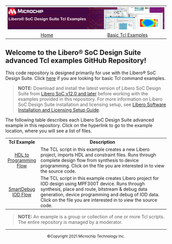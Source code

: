 <table style="width:100%">
  <tr>

<th width="100%" colspan="6"><img src="images/title.png">
</th>

  </tr>
<tr>
    <td width="17%" align="center" colspan="2"><a href="../main/README.md">Home</a></td>
    <td width="16%" align="center" colspan="2"><a href="../basic_tcl_examples/README.md">Basic Tcl Examples</a></td>
</tr>
</table>

## Welcome to the Libero&reg; SoC Design Suite advanced Tcl examples GitHub Repository! 

This code repository is designed primarily for use with the Libero&reg; SoC Design Suite. Click [here](../../tree/basic_tcl_examples/README.md) if you are looking for basic Tcl command examples.

>**NOTE:** Download and install the latest version of Libero SoC Design Suite from [Libero SoC v12.0 and later](https://www.microsemi.com/product-directory/design-resources/1750-libero-soc#downloads) before working with the examples provided in this repository. For more information on Libero SoC Design Suite installation and licensing setup, see [Libero Software Installation and Licensing Setup Guide](https://www.microsemi.com/document-portal/doc_download/131602-libero-and-software-installation-and-licensing-setup-guide).

The following table describes each Libero SoC Design Suite advanced example in this repository. Click on the hyperlink to go to the example location, where you will see a list of files.

<table style="width:100%">
<tr>
<th width="20%">Tcl Example</th>
<th width="100%">Description</th>
</tr>
<tr>
<td align="center"><a href="../advanced_tcl_examples/HDL_to_programming_flow">HDL to Programming Flow</a></td>
<td >The TCL script in this example creates a new Libero project, imports HDL and constraint files. Runs through complete design flow from synthesis to device programming. Click on the file you are interested in to view the source code.</td>
</tr>
<tr>
<td align="center"><a href="../advanced_tcl_examples/SmartDebug_IOD_flow">SmartDebug IOD Flow</a></td>
<td >The TCL script in this example creates Libero project for IOD design using MPF300T device. Runs through synthesis, place and route, bitstream & debug data generation, device programming and debug of IOD data. Click on the file you are interested in to view the source code.</td>
</tr>
</table>

>**NOTE:** An example is a group or collection of one or more Tcl scripts. The entire repository is managed by a moderator.


<hr/>
<p align="center"><sup>&copy;Copyright 2021 Microchip Technology Inc.</sup></p>
